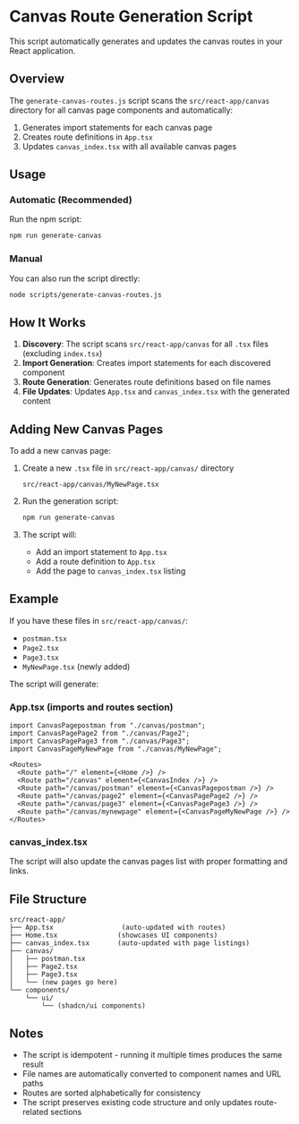 # Canvas Route Generation Script

This script automatically generates and updates the canvas routes in your React application.

## Overview

The `generate-canvas-routes.js` script scans the `src/react-app/canvas` directory for all canvas page components and automatically:

1. Generates import statements for each canvas page
2. Creates route definitions in `App.tsx`
3. Updates `canvas_index.tsx` with all available canvas pages

## Usage

### Automatic (Recommended)

Run the npm script:

```bash
npm run generate-canvas
```

### Manual

You can also run the script directly:

```bash
node scripts/generate-canvas-routes.js
```

## How It Works

1. **Discovery**: The script scans `src/react-app/canvas` for all `.tsx` files (excluding `index.tsx`)
2. **Import Generation**: Creates import statements for each discovered component
3. **Route Generation**: Generates route definitions based on file names
4. **File Updates**: Updates `App.tsx` and `canvas_index.tsx` with the generated content

## Adding New Canvas Pages

To add a new canvas page:

1. Create a new `.tsx` file in `src/react-app/canvas/` directory
   ```
   src/react-app/canvas/MyNewPage.tsx
   ```

2. Run the generation script:
   ```bash
   npm run generate-canvas
   ```

3. The script will:
   - Add an import statement to `App.tsx`
   - Add a route definition to `App.tsx`
   - Add the page to `canvas_index.tsx` listing

## Example

If you have these files in `src/react-app/canvas/`:
- `postman.tsx`
- `Page2.tsx`
- `Page3.tsx`
- `MyNewPage.tsx` (newly added)

The script will generate:

### App.tsx (imports and routes section)
```tsx
import CanvasPagepostman from "./canvas/postman";
import CanvasPagePage2 from "./canvas/Page2";
import CanvasPagePage3 from "./canvas/Page3";
import CanvasPageMyNewPage from "./canvas/MyNewPage";

<Routes>
  <Route path="/" element={<Home />} />
  <Route path="/canvas" element={<CanvasIndex />} />
  <Route path="/canvas/postman" element={<CanvasPagepostman />} />
  <Route path="/canvas/page2" element={<CanvasPagePage2 />} />
  <Route path="/canvas/page3" element={<CanvasPagePage3 />} />
  <Route path="/canvas/mynewpage" element={<CanvasPageMyNewPage />} />
</Routes>
```

### canvas_index.tsx
The script will also update the canvas pages list with proper formatting and links.

## File Structure

```
src/react-app/
├── App.tsx                 (auto-updated with routes)
├── Home.tsx               (showcases UI components)
├── canvas_index.tsx       (auto-updated with page listings)
├── canvas/
│   ├── postman.tsx
│   ├── Page2.tsx
│   ├── Page3.tsx
│   └── (new pages go here)
└── components/
    └── ui/
        └── (shadcn/ui components)
```

## Notes

- The script is idempotent - running it multiple times produces the same result
- File names are automatically converted to component names and URL paths
- Routes are sorted alphabetically for consistency
- The script preserves existing code structure and only updates route-related sections
